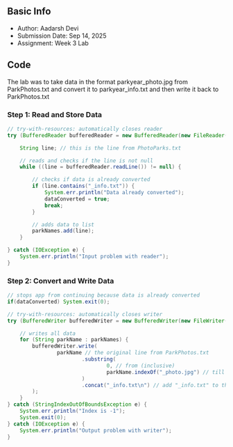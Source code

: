 ## Basic Info
- Author: Aadarsh Devi
- Submission Date: Sep 14, 2025
- Assignment: Week 3 Lab

## Code
The lab was to take data in the format parkyear_photo.jpg from ParkPhotos.txt and convert it to parkyear_info.txt and then write it back to ParkPhotos.txt 

### Step 1: Read and Store Data
```java
// try-with-resources: automatically closes reader
try (BufferedReader bufferedReader = new BufferedReader(new FileReader(file))) {

    String line; // this is the line from PhotoParks.txt

    // reads and checks if the line is not null
    while ((line = bufferedReader.readLine()) != null) {

        // checks if data is already converted
        if (line.contains("_info.txt")) {
            System.err.println("Data already converted");
            dataConverted = true;
            break;
        }

        // adds data to list
        parkNames.add(line);
    }

} catch (IOException e) {
    System.err.println("Input problem with reader");
}
```

### Step 2: Convert and Write Data
```java
// stops app from continuing because data is already converted
if(dataConverted) System.exit(0);

// try-with-resources: automatically closes writer
try (BufferedWriter bufferedWriter = new BufferedWriter(new FileWriter(file))) {

    // writes all data
    for (String parkName : parkNames) {
        bufferedWriter.write(
                parkName // the original line from ParkPhotos.txt
                        .substring(
                                0, // from (inclusive)
                                parkName.indexOf("_photo.jpg") // till (exclusive)
                        )
                        .concat("_info.txt\n") // add "_info.txt" to the substring
        );
    }
} catch (StringIndexOutOfBoundsException e) {
    System.err.println("Index is -1");
    System.exit(0);
} catch (IOException e) {
    System.err.println("Output problem with writer");
}
```
